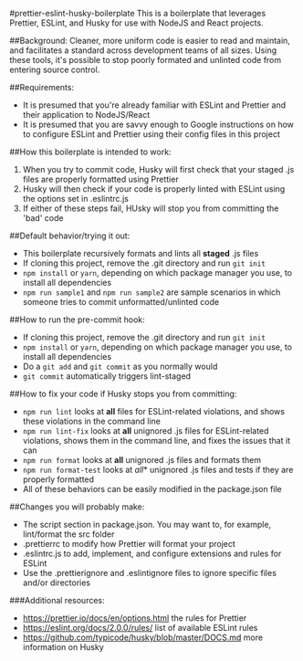 #prettier-eslint-husky-boilerplate
This is a boilerplate that leverages Prettier, ESLint, and Husky for use with NodeJS and React projects.

##Background:
Cleaner, more uniform code is easier to read and maintain, and facilitates a standard across development teams of all sizes. Using these tools, it's possible to stop poorly formated and unlinted code from entering source control.

##Requirements:
- It is presumed that you're already familiar with ESLint and Prettier and their application to NodeJS/React
- It is presumed that you are savvy enough to Google instructions on how to configure ESLint and Prettier using their config files in this project

##How this boilerplate is intended to work:
1. When you try to commit code, Husky will first check that your staged .js files are properly formatted using Prettier
2. Husky will then check if your code is properly linted with ESLint using the options set in .eslintrc.js
3. If either of these steps fail, HUsky will stop you from committing the 'bad' code

##Default behavior/trying it out:
- This boilerplate recursively formats and lints all **staged** .js files
- If cloning this project, remove the .git directory and run `git init`
- `npm install` or `yarn`, depending on which package manager you use, to install all dependencies
- `npm run sample1` and `npm run sample2` are sample scenarios in which someone tries to commit unformatted/unlinted code

##How to run the pre-commit hook:
- If cloning this project, remove the .git directory and run `git init`
- `npm install` or `yarn`, depending on which package manager you use, to install all dependencies
- Do a `git add` and `git commit` as you normally would
- `git commit` automatically triggers lint-staged

##How to fix your code if Husky stops you from committing:
- `npm run lint` looks at **all** files for ESLint-related violations, and shows these violations in the command line
- `npm run lint-fix` looks at **all** unignored .js files for ESLint-related violations, shows them in the command line, and fixes the issues that it can
- `npm run format` looks at **all** unignored .js files and formats them 
- `npm run format-test` looks at *all** unignored .js files and tests if they are properly formatted
- All of these behaviors can be easily modified in the package.json file 

##Changes you will probably make:
- The script section in package.json. You may want to, for example, lint/format the src folder
- .prettierrc to modify how Prettier will format your project
- .eslintrc.js to add, implement, and configure extensions and rules for ESLint
- Use the .prettierignore and .eslintignore files to ignore specific files and/or directories

###Additional resources:
- https://prettier.io/docs/en/options.html the rules for Prettier
- https://eslint.org/docs/2.0.0/rules/ list of available ESLint rules
- https://github.com/typicode/husky/blob/master/DOCS.md more information on Husky